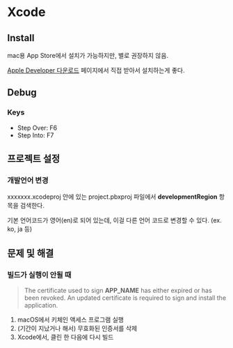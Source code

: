 # Xcode

## Install

mac용 App Store에서 설치가 가능하지만, 별로 권장하지 않음.

[Apple Developer 다운로드](https://developer.apple.com/download/all/) 페이지에서 직접 받아서 설치하는게 좋다.

## Debug

### Keys

* Step Over: F6
* Step Into: F7

## 프로젝트 설정
### 개발언어 변경
xxxxxxx.xcodeproj 안에 있는 project.pbxproj 파일에서 **developmentRegion** 항목을 검색한다.

기본 언어코드가 영어(en)로 되어 있는데, 이걸 다른 언어 코드로 변경할 수 있다. (ex. ko, ja 등)

## 문제 및 해결

### 빌드가 실행이 안될 때
> The certificate used to sign **APP_NAME** has either expired or has been revoked. An updated certificate is required to sign and install the application.

1. macOS에서 키체인 액세스 프로그램 실행
1. (기간이 지났거나 해서) 무효화된 인증서를 삭제
1. Xcode에서, 클린 한 다음에 다시 빌드
